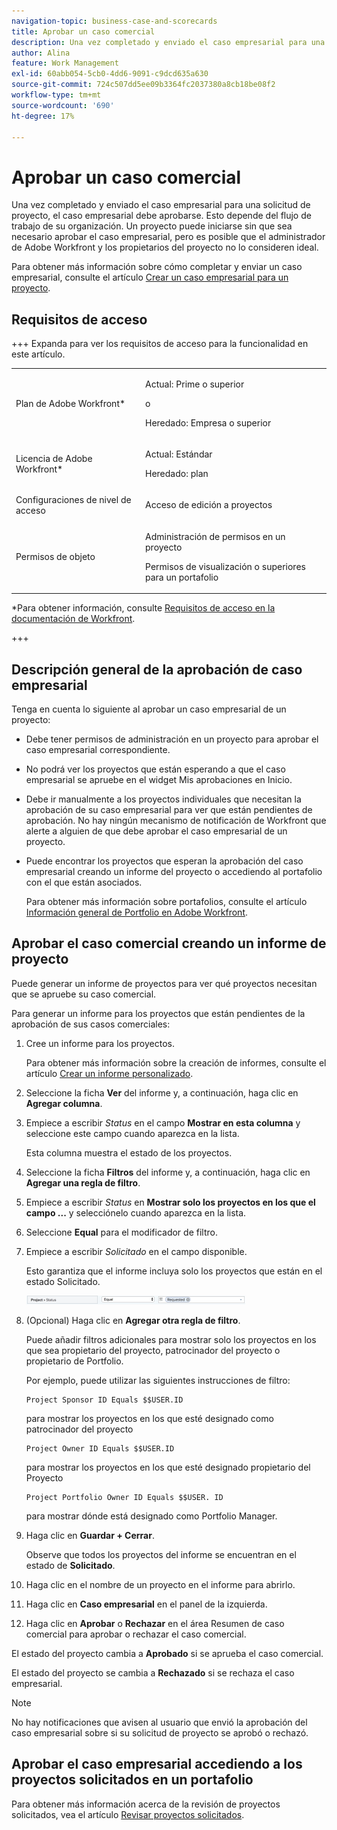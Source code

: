 ```yaml
---
navigation-topic: business-case-and-scorecards
title: Aprobar un caso comercial
description: Una vez completado y enviado el caso empresarial para una solicitud de proyecto, el caso empresarial debe aprobarse. Esto depende del flujo de trabajo de su organización. Un proyecto puede iniciarse sin que sea necesario aprobar el caso empresarial, pero es posible que el administrador de Adobe Workfront y los propietarios del proyecto no lo consideren ideal.
author: Alina
feature: Work Management
exl-id: 60abb054-5cb0-4dd6-9091-c9dcd635a630
source-git-commit: 724c507dd5ee09b3364fc2037380a8cb18be08f2
workflow-type: tm+mt
source-wordcount: '690'
ht-degree: 17%

---
```


# Aprobar un caso comercial

<!--Audit: 6/2025-->

Una vez completado y enviado el caso empresarial para una solicitud de proyecto, el caso empresarial debe aprobarse. Esto depende del flujo de trabajo de su organización. Un proyecto puede iniciarse sin que sea necesario aprobar el caso empresarial, pero es posible que el administrador de Adobe Workfront y los propietarios del proyecto no lo consideren ideal.

Para obtener más información sobre cómo completar y enviar un caso empresarial, consulte el artículo [Crear un caso empresarial para un proyecto](../../../manage-work/projects/define-a-business-case/create-business-case.md).

## Requisitos de acceso

+++ Expanda para ver los requisitos de acceso para la funcionalidad en este artículo.

<table style="table-layout:auto"> 
 <col> 
 <col> 
 <tbody> 
  <tr> 
   <td role="rowheader"><p>Plan de Adobe Workfront*</p></td> 
   <td> 
   <p>Actual: Prime o superior</p>
   <p>o</p>
   <p>Heredado: Empresa o superior</p> 
   </td> 
  </tr> 
  <tr> 
   <td role="rowheader">Licencia de Adobe Workfront*</td> 
   <td> 
   <p>Actual: Estándar </p> 
   <p>Heredado: plan </p> </td> 
  </tr> 
  <tr> 
   <td role="rowheader">Configuraciones de nivel de acceso</td> 
   <td> <p>Acceso de edición a proyectos</p> </td> 
  </tr> 
  <tr> 
   <td role="rowheader"><p>Permisos de objeto</p></td> 
   <td> <p>Administración de permisos en un proyecto</p> <p>Permisos de visualización o superiores para un portafolio</p>  </td> 
  </tr> 
 </tbody> 
</table>

*Para obtener información, consulte [Requisitos de acceso en la documentación de Workfront](/help/quicksilver/administration-and-setup/add-users/access-levels-and-object-permissions/access-level-requirements-in-documentation.md).

+++

## Descripción general de la aprobación de caso empresarial

Tenga en cuenta lo siguiente al aprobar un caso empresarial de un proyecto:

* Debe tener permisos de administración en un proyecto para aprobar el caso empresarial correspondiente.
* No podrá ver los proyectos que están esperando a que el caso empresarial se apruebe en el widget Mis aprobaciones en Inicio.
* Debe ir manualmente a los proyectos individuales que necesitan la aprobación de su caso empresarial para ver que están pendientes de aprobación. No hay ningún mecanismo de notificación de Workfront que alerte a alguien de que debe aprobar el caso empresarial de un proyecto.
* Puede encontrar los proyectos que esperan la aprobación del caso empresarial creando un informe del proyecto o accediendo al portafolio con el que están asociados.

  Para obtener más información sobre portafolios, consulte el artículo [Información general de Portfolio en Adobe Workfront](../../../manage-work/portfolios/portfolios-overview/portfolio-overview.md).

## Aprobar el caso comercial creando un informe de proyecto

Puede generar un informe de proyectos para ver qué proyectos necesitan que se apruebe su caso comercial.

Para generar un informe para los proyectos que están pendientes de la aprobación de sus casos comerciales:

1. Cree un informe para los proyectos.

   Para obtener más información sobre la creación de informes, consulte el artículo [Crear un informe personalizado](../../../reports-and-dashboards/reports/creating-and-managing-reports/create-custom-report.md).

1. Seleccione la ficha **Ver** del informe y, a continuación, haga clic en **Agregar columna**.

1. Empiece a escribir *Status* en el campo **Mostrar en esta columna** y seleccione este campo cuando aparezca en la lista.

   Esta columna muestra el estado de los proyectos.

1. Seleccione la ficha **Filtros** del informe y, a continuación, haga clic en **Agregar una regla de filtro**.

1. Empiece a escribir *Status* en **Mostrar solo los proyectos en los que el campo ...** y selecciónelo cuando aparezca en la lista.
1. Seleccione **Equal** para el modificador de filtro.
1. Empiece a escribir *Solicitado* en el campo disponible.

   Esto garantiza que el informe incluya solo los proyectos que están en el estado Solicitado.

   ![requested_projects_filter.png](assets/requested-projects-filter-350x14.png)

1. (Opcional) Haga clic en **Agregar otra regla de filtro**.

   Puede añadir filtros adicionales para mostrar solo los proyectos en los que sea propietario del proyecto, patrocinador del proyecto o propietario de Portfolio.

   Por ejemplo, puede utilizar las siguientes instrucciones de filtro:

   ```
   Project Sponsor ID Equals $$USER.ID
   ```

   para mostrar los proyectos en los que esté designado como patrocinador del proyecto

   ```
   Project Owner ID Equals $$USER.ID
   ```

   para mostrar los proyectos en los que esté designado propietario del Proyecto

   ```
   Project Portfolio Owner ID Equals $$USER. ID
   ```

   para mostrar dónde está designado como Portfolio Manager.

1. Haga clic en **Guardar + Cerrar**.

   Observe que todos los proyectos del informe se encuentran en el estado de **Solicitado**.

1. Haga clic en el nombre de un proyecto en el informe para abrirlo.
1. Haga clic en **Caso empresarial** en el panel de la izquierda.
1. Haga clic en **Aprobar** o **Rechazar** en el área Resumen de caso comercial para aprobar o rechazar el caso comercial.

<!-- ![Business case](assets/business-case-summary-with-rp-information--1-.png) -->

El estado del proyecto cambia a **Aprobado** si se aprueba el caso comercial.

El estado del proyecto se cambia a **Rechazado** si se rechaza el caso empresarial.

>[!NOTE]
>
>No hay notificaciones que avisen al usuario que envió la aprobación del caso empresarial sobre si su solicitud de proyecto se aprobó o rechazó.

## Aprobar el caso empresarial accediendo a los proyectos solicitados en un portafolio

Para obtener más información acerca de la revisión de proyectos solicitados, vea el artículo [Revisar proyectos solicitados](../../../manage-work/portfolios/create-and-manage-portfolios/review-requested-projects.md).
